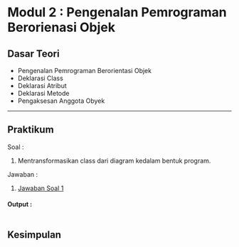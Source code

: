 # Modul 2 : Pengenalan Pemrograman Berorienasi Objek

## Dasar Teori
* Pengenalan Pemrograman Berorientasi Objek
* Deklarasi Class
* Deklarasi Atribut
* Deklarasi Metode
* Pengaksesan Anggota Obyek

<hr>

## Praktikum
Soal : 
1. Mentransformasikan class <Tabungan> dari diagram kedalam bentuk program.


Jawaban :
1. [Jawaban Soal 1]()

#### Output :
```java

```
## Kesimpulan

